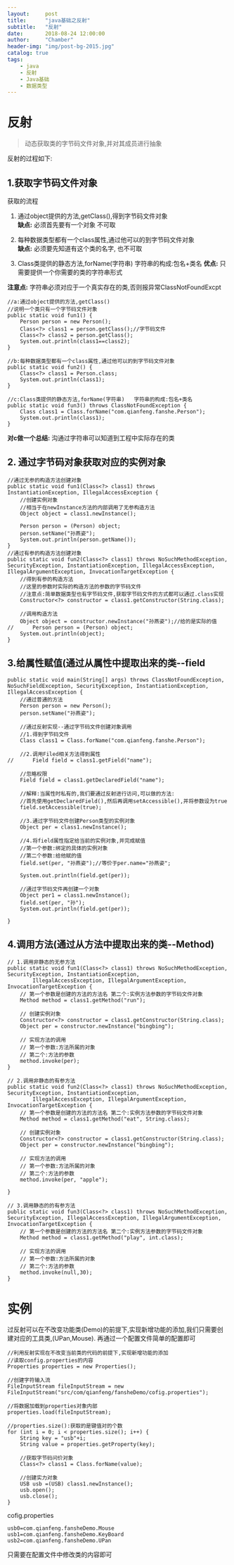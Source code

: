 ```yaml
---
layout:     post
title:      "java基础之反射"
subtitle:   "反射"
date:       2018-08-24 12:00:00
author:     "Chamber"
header-img: "img/post-bg-2015.jpg"
catalog: true
tags:
    - java
    - 反射
    - Java基础
    - 数据类型
---
```

# 反射

> 动态获取类的字节码文件对象,并对其成员进行抽象

反射的过程如下:

## 1.获取字节码文件对象

获取的流程                           
1. 通过object提供的方法,getClass(),得到字节码文件对象        
**缺点:** 必须首先要有一个对象       不可取

1. 每种数据类型都有一个class属性,通过他可以的到字节码文件对象          
**缺点:** 必须要先知道有这个类的名字,    也不可取 

1. Class类提供的静态方法,forName(字符串)   字符串的构成:包名+类名 
**优点:** 只需要提供一个你需要的类的字符串形式
                                            
**注意点:** 字符串必须对应于一个真实存在的类,否则报异常ClassNotFoundExcpt
               
```
//a:通过object提供的方法,getClass()
//说明一个类只有一个字节码文件对象
public static void fun1() {
	Person person = new Person();
	Class<?> class1 = person.getClass();//字节码文件
	Class<?> class2 = person.getClass();
	System.out.println(class1==class2);
}

//b:每种数据类型都有一个class属性,通过他可以的到字节码文件对象 
public static void fun2() {
	Class<?> class1 = Person.class;
	System.out.println(class1);
}

//c:Class类提供的静态方法,forName(字符串)   字符串的构成:包名+类名
public static void fun3() throws ClassNotFoundException {
	Class class1 = Class.forName("com.qianfeng.fanshe.Person");
	System.out.println(class1);
}
```
                             
**对c做一个总结:** 沟通过字符串可以知道到工程中实际存在的类                

## 2. 通过字节码对象获取对应的实例对象    

```
//通过无参的构造方法创建对象
public static void fun1(Class<?> class1) throws InstantiationException, IllegalAccessException {
	//创建实例对象
	//相当于在newInstance方法的内部调用了无参构造方法
	Object object = class1.newInstance();
	
	Person person = (Person) object;
	person.setName("孙燕姿");
	System.out.println(person.getName());
}
//通过有参的构造方法创建对象
public static void fun2(Class<?> class1) throws NoSuchMethodException, SecurityException, InstantiationException, IllegalAccessException, IllegalArgumentException, InvocationTargetException {
	//得到有参的构造方法
	//这里的参数时实际的构造方法的参数的字节码文件
	//注意点:简单数据类型也有字节码文件,获取字节码文件的方式都可以通过.class实现
	Constructor<?> constructor = class1.getConstructor(String.class);
	
	//调用构造方法
	Object object = constructor.newInstance("孙燕姿");//给的是实际的值
//		Person person = (Person) object;
	System.out.println(object);
}
```

## 3.给属性赋值(通过从属性中提取出来的类--field

```
public static void main(String[] args) throws ClassNotFoundException, NoSuchFieldException, SecurityException, InstantiationException, IllegalAccessException {
	//通过普通的方法
	Person person = new Person();
	person.setName("孙燕姿");
	
	//通过反射实现--通过字节码文件创建对象调用
	//1.得到字节码文件
	Class class1 = Class.forName("com.qianfeng.fanshe.Person");
	
	//2.调用Filed相关方法得到属性
//		Field field = class1.getField("name");
	
	//忽略权限
	Field field = class1.getDeclaredField("name");
	
	//解释:当属性时私有的,我们要通过反射进行访问,可以做的方法:
	//首先使用getDeclaredField(),然后再调用setAccessible(),并将参数设为true
	field.setAccessible(true);
			
	//3.通过字节码文件创建Person类型的实例对象
	Object per = class1.newInstance();
	
	//4.将field属性指定给当前的实例对象,并完成赋值
	//第一个参数:绑定的具体的实例对象
	//第二个参数:给他赋的值
	field.set(per, "孙燕姿");//等价于per.name="孙燕姿";
	
	System.out.println(field.get(per));
	
	//通过字节码文件再创建一个对象
	Object per1 = class1.newInstance();
	field.set(per, "孙");
	System.out.println(field.get(per));
	
}
```

## 4.调用方法(通过从方法中提取出来的类--Method) 

```
// 1.调用非静态的无参方法
public static void fun1(Class<?> class1) throws NoSuchMethodException, SecurityException, InstantiationException,
		IllegalAccessException, IllegalArgumentException, InvocationTargetException {
	// 第一个参数是创建的方法的方法名 第二个:实例方法参数的字节码文件对象
	Method method = class1.getMethod("run");

	// 创建实例对象
	Constructor<?> constructor = class1.getConstructor(String.class);
	Object per = constructor.newInstance("bingbing");

	// 实现方法的调用
	// 第一个参数:方法所属的对象
	// 第二个:方法的参数
	method.invoke(per);
}

// 2.调用非静态的有参方法
public static void fun2(Class<?> class1) throws NoSuchMethodException, SecurityException, InstantiationException,
		IllegalAccessException, IllegalArgumentException, InvocationTargetException {
	// 第一个参数是创建的方法的方法名 第二个:实例方法参数的字节码文件对象
	Method method = class1.getMethod("eat", String.class);

	// 创建实例对象
	Constructor<?> constructor = class1.getConstructor(String.class);
	Object per = constructor.newInstance("bingbing");

	// 实现方法的调用
	// 第一个参数:方法所属的对象
	// 第二个:方法的参数
	method.invoke(per, "apple");

}

// 3.调用静态的的有参方法
public static void fun3(Class<?> class1) throws NoSuchMethodException, SecurityException, IllegalAccessException, IllegalArgumentException, InvocationTargetException {
	// 第一个参数是创建的方法的方法名 第二个:实例方法参数的字节码文件对象
	Method method = class1.getMethod("play", int.class);

	// 实现方法的调用
	// 第一个参数:方法所属的对象
	// 第二个:方法的参数
	method.invoke(null,30);
}
```

# 实例

过反射可以在不改变功能类(Demo)的前提下,实现新增功能的添加,我们只需要创建对应的工具类,(UPan,Mouse). 再通过一个配置文件简单的配置即可

```
//利用反射实现在不改变当前类的代码的前提下,实现新增功能的添加
//读取config.properties的内容
Properties properties = new Properties();

//创建字符输入流
FileInputStream fileInputStream = new FileInputStream("src/com/qianfeng/fansheDemo/cofig.properties");

//将数据加载到properties对象内部
properties.load(fileInputStream);

//properties.size():获取的是键值对的个数
for (int i = 0; i < properties.size(); i++) {
	String key = "usb"+i;
	String value = properties.getProperty(key);
	
	//获取字节码问价对象
	Class<?> class1 = Class.forName(value);
	
	//创建实力对象
	USB usb =(USB) class1.newInstance();
	usb.open();
	usb.close();
}
```

cofig.properties
```
usb0=com.qianfeng.fansheDemo.Mouse
usb1=com.qianfeng.fansheDemo.KeyBoard
usb2=com.qianfeng.fansheDemo.UPan
```

只需要在配置文件中修改类的内容即可
